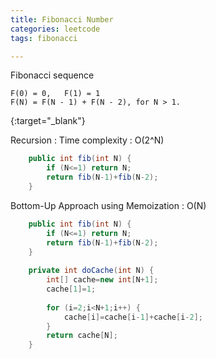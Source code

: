 ```yaml
---
title: Fibonacci Number
categories: leetcode
tags: fibonacci

---
```


Fibonacci sequence
```
F(0) = 0,   F(1) = 1
F(N) = F(N - 1) + F(N - 2), for N > 1.
```

[](){:target="_blank"}


Recursion
: Time complexity : O(2^N)

```java
    public int fib(int N) {
        if (N<=1) return N;
        return fib(N-1)+fib(N-2);
    }
```

Bottom-Up Approach using Memoization
: O(N)
```java
    public int fib(int N) {
        if (N<=1) return N;
        return fib(N-1)+fib(N-2);
    }
    
    private int doCache(int N) {
        int[] cache=new int[N+1];
        cache[1]=1;
        
        for (i=2;i<N+1;i++) {
            cache[i]=cache[i-1]+cache[i-2];
        }
        return cache[N];
    }
```

